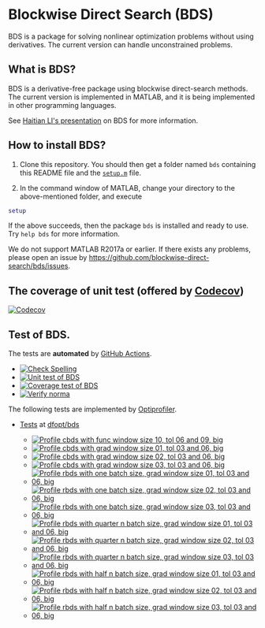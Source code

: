 # Blockwise Direct Search (BDS)

BDS is a package for solving nonlinear optimization problems without using derivatives. The current version can handle unconstrained problems. 

## What is BDS?

BDS is a derivative-free package using blockwise direct-search methods. The current version is implemented in MATLAB, and it is being implemented in other programming languages.

See [Haitian LI's presentation](https://lht97.github.io/documents/DFOS2024.pdf) on BDS for more information.

## How to install BDS?

1. Clone this repository. You should then get a folder named `bds` containing this README file and the
[`setup.m`](https://github.com/blockwise-direct-search/bds/blob/main/setup.m) file.

2. In the command window of MATLAB, change your directory to the above-mentioned folder, and execute

```matlab
setup
```

If the above succeeds, then the package `bds` is installed and ready to use. Try `help bds` for more information.

We do not support MATLAB R2017a or earlier. If there exists any problems, please open an issue by
https://github.com/blockwise-direct-search/bds/issues.

## The coverage of unit test (offered by [Codecov](https://about.codecov.io/))

[![Codecov](https://img.shields.io/codecov/c/github/blockwise-direct-search/bds?style=for-the-badge&logo=codecov)](https://app.codecov.io/github/blockwise-direct-search/bds)

## Test of BDS.
The tests are **automated** by [GitHub Actions](https://docs.github.com/en/actions).
- [![Check Spelling](https://github.com/blockwise-direct-search/bds/actions/workflows/spelling.yml/badge.svg)](https://github.com/blockwise-direct-search/bds/actions/workflows/spelling.yml)
- [![Unit test of BDS](https://github.com/blockwise-direct-search/bds/actions/workflows/unit_test.yml/badge.svg)](https://github.com/blockwise-direct-search/bds/actions/workflows/unit_test.yml)
- [![Coverage test of BDS](https://github.com/blockwise-direct-search/bds/actions/workflows/unit_test_coverage.yml/badge.svg)](https://github.com/blockwise-direct-search/bds/actions/workflows/unit_test_coverage.yml)
- [![Verify norma](https://github.com/zeroth-order-optimization/bds/actions/workflows/verify_norma.yml/badge.svg)](https://github.com/zeroth-order-optimization/bds/actions/workflows/verify_norma.yml)

The following tests are implemented by [Optiprofiler](https://github.com/optiprofiler/optiprofiler).

- [Tests](https://github.com/dfopt/bds/actions) at [dfopt/bds](https://github.com/dfopt/bds)

    - [![Profile cbds with func window size 10, tol 06 and 09, big](https://github.com/dfopt/bds/actions/workflows/profile_cbds_func_window_size_10_tol_06_09_big.yml/badge.svg)](https://github.com/dfopt/bds/actions/workflows/profile_cbds_func_window_size_10_tol_06_09_big.yml)
    - [![Profile cbds with grad window size 01, tol 03 and 06, big](https://github.com/dfopt/bds/actions/workflows/profile_cbds_grad_window_size_01_tol_03_06_big.yml/badge.svg)](https://github.com/dfopt/bds/actions/workflows/profile_cbds_grad_window_size_01_tol_03_06_big.yml)
    - [![Profile cbds with grad window size 02, tol 03 and 06, big](https://github.com/dfopt/bds/actions/workflows/profile_cbds_grad_window_size_02_tol_03_06_big.yml/badge.svg)](https://github.com/dfopt/bds/actions/workflows/profile_cbds_grad_window_size_02_tol_03_06_big.yml)
    - [![Profile cbds with grad window size 03, tol 03 and 06, big](https://github.com/dfopt/bds/actions/workflows/profile_cbds_grad_window_size_03_tol_03_06_big.yml/badge.svg)](https://github.com/dfopt/bds/actions/workflows/profile_cbds_grad_window_size_03_tol_03_06_big.yml)
    - [![Profile rbds with one batch size, grad window size 01, tol 03 and 06, big](https://github.com/dfopt/bds/actions/workflows/profile_rbds_one_batch_size_grad_window_size_01_tol_03_06_big.yml/badge.svg)](https://github.com/dfopt/bds/actions/workflows/profile_rbds_one_batch_size_grad_window_size_01_tol_03_06_big.yml)
    - [![Profile rbds with one batch size, grad window size 02, tol 03 and 06, big](https://github.com/dfopt/bds/actions/workflows/profile_rbds_one_batch_size_grad_window_size_02_tol_03_06_big.yml/badge.svg)](https://github.com/dfopt/bds/actions/workflows/profile_rbds_one_batch_size_grad_window_size_02_tol_03_06_big.yml)
    - [![Profile rbds with one batch size, grad window size 03, tol 03 and 06, big](https://github.com/dfopt/bds/actions/workflows/profile_rbds_one_batch_size_grad_window_size_03_tol_03_06_big.yml/badge.svg)](https://github.com/dfopt/bds/actions/workflows/profile_rbds_one_batch_size_grad_window_size_03_tol_03_06_big.yml)
    - [![Profile rbds with quarter n batch size, grad window size 01, tol 03 and 06, big](https://github.com/dfopt/bds/actions/workflows/profile_rbds_quarter_n_batch_size_grad_window_size_01_tol_03_06_big.yml/badge.svg)](https://github.com/dfopt/bds/actions/workflows/profile_rbds_quarter_n_batch_size_grad_window_size_01_tol_03_06_big.yml)
    - [![Profile rbds with quarter n batch size, grad window size 02, tol 03 and 06, big](https://github.com/dfopt/bds/actions/workflows/profile_rbds_quarter_n_batch_size_grad_window_size_02_tol_03_06_big.yml/badge.svg)](https://github.com/dfopt/bds/actions/workflows/profile_rbds_quarter_n_batch_size_grad_window_size_02_tol_03_06_big.yml)
    - [![Profile rbds with quarter n batch size, grad window size 03, tol 03 and 06, big](https://github.com/dfopt/bds/actions/workflows/profile_rbds_quarter_n_batch_size_grad_window_size_03_tol_03_06_big.yml/badge.svg)](https://github.com/dfopt/bds/actions/workflows/profile_rbds_quarter_n_batch_size_grad_window_size_03_tol_03_06_big.yml)
    - [![Profile rbds with half n batch size, grad window size 01, tol 03 and 06, big](https://github.com/dfopt/bds/actions/workflows/profile_rbds_half_n_batch_size_grad_window_size_01_tol_03_06_big.yml/badge.svg)](https://github.com/dfopt/bds/actions/workflows/profile_rbds_half_n_batch_size_grad_window_size_01_tol_03_06_big.yml)
    - [![Profile rbds with half n batch size, grad window size 02, tol 03 and 06, big](https://github.com/dfopt/bds/actions/workflows/profile_rbds_half_n_batch_size_grad_window_size_02_tol_03_06_big.yml/badge.svg)](https://github.com/dfopt/bds/actions/workflows/profile_rbds_half_n_batch_size_grad_window_size_02_tol_03_06_big.yml)
    - [![Profile rbds with half n batch size, grad window size 03, tol 03 and 06, big](https://github.com/dfopt/bds/actions/workflows/profile_rbds_half_n_batch_size_grad_window_size_03_tol_03_06_big.yml/badge.svg)](https://github.com/dfopt/bds/actions/workflows/profile_rbds_half_n_batch_size_grad_window_size_03_tol_03_06_big.yml)